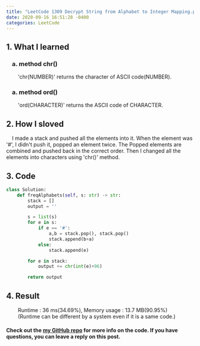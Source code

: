 ```yaml
---
title: "LeetCode 1309 Decrypt String from Alphabet to Integer Mapping.py"
date: 2020-09-16 16:51:28 -0400
categories: LeetCode
---
```


## 1. What I learned
### &nbsp;&nbsp;&nbsp;&nbsp;a. method chr()  
&nbsp;&nbsp;&nbsp;&nbsp;&nbsp;&nbsp;&nbsp;&nbsp;'chr(NUMBER)' returns the character of ASCII code(NUMBER).   
### &nbsp;&nbsp;&nbsp;&nbsp;a. method ord()  
&nbsp;&nbsp;&nbsp;&nbsp;&nbsp;&nbsp;&nbsp;&nbsp;'ord(CHARACTER)' returns the ASCII code of CHARACTER.  

## 2. How I sloved
&nbsp;&nbsp;&nbsp;&nbsp;I made a stack and pushed all the elements into it. When the element was '#', I didn't push it, popped an element twice. The Popped elements are combined and pushed back in the correct order. Then I changed all the elements into characters using 'chr()' method.   

## 3. Code
```python
class Solution:
    def freqAlphabets(self, s: str) -> str:
        stack = []
        output = ''

        s = list(s)
        for e in s:
            if e == '#':
                a,b = stack.pop(), stack.pop()
                stack.append(b+a)
            else:
                stack.append(e)

        for e in stack:
            output += chr(int(e)+96)

        return output
```

## 4. Result
&nbsp;&nbsp;&nbsp;&nbsp;&nbsp;&nbsp;&nbsp;&nbsp;Runtime : 36 ms(34.69%), Memory usage : 13.7 MB(90.95%)  
&nbsp;&nbsp;&nbsp;&nbsp;&nbsp;&nbsp;&nbsp;&nbsp;(Runtime can be different by a system even if it is a same code.)

#### Check out the [my GitHub repo][hyuk-gh] for more info on the code. If you have questions, you can leave a reply on this post.

[hyuk-gh]:   https://github.com/dlgur1994/StudyAlgorithms
